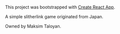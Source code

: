 This project was bootstrapped with [Create React App](https://github.com/facebookincubator/create-react-app).

A simple slitherlink game originated from Japan.

Owned by Maksim Taloyan.